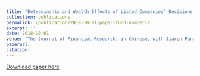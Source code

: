 ```yaml
---
title: "Determinants and Wealth Effects of Listed Companies’ Decisions to Establish Buyout Funds"
collection: publications
permalink: /publication/2018-10-01-paper-fund-number-2
excerpt: ''
date: 2018-10-01
venue: 'The Journal of Financial Research, in Chinese, with Jiaren Pang and Hua Zhou'
paperurl: 
citation: 
---
```



[Download paper here](http://www.google.com/url?q=http%3A%2F%2Fwww.jryj.org.cn%2FCN%2Fabstract%2Fabstract355.shtml&sa=D&sntz=1&usg=AFQjCNEfPfn-n0E0100Vnz66TeewSqbxYw)

